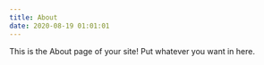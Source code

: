 ```yaml
---
title: About
date: 2020-08-19 01:01:01
---
```


This is the About page of your site! Put whatever you want in here.
